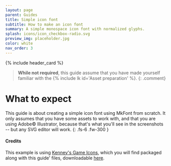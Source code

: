 ```yaml
---
layout: page
parent: Guides
title: Simple icon font
subtitle: How to make an icon font
summary: A simple monospace icon font with normalized glyphs.
splash: icons/icon_checkbox-radio.svg
preview_img: placeholder.jpg
color: white
nav_order: 3
---
```


{% include header_card %}

> **While not required**, this guide assume that you have made yourself familiar with the {% include lk id='Asset preparation' %}.
{: .comment}

# What to expect

This guide is about creating a simple icon font using MkFont from scratch. It only assumes that you have some assets to work with, and that you are using Adobe© Illustrator, because that's what you'll see in the screenshots -- but any SVG editor will work.
{: .fs-6 .fw-300 }

#### Credits
This example is using [Kenney's Game Icons](https://www.kenney.nl/assets/game-icons), which you will find packaged along with this guide' files, downloadable [here](https://nebukam.github.io/mkfont/assets/guides/simple-icon-font.zip).